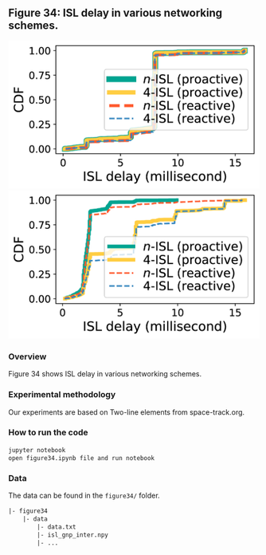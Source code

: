 ## Figure 34: ISL delay in various networking schemes.

<div align=center><img src="./figure34a.png" width=""><img src="./figure34b.png" width=""></div>

### Overview
Figure 34 shows ISL delay in various networking schemes.


### Experimental methodology
Our experiments are based on Two-line elements from space-track.org.


### How to run the code
```
jupyter notebook
open figure34.ipynb file and run notebook
```

### Data
The data can be found in the `figure34/` folder.

	|- figure34
		|- data
			|- data.txt
			|- isl_gnp_inter.npy
			|- ...
